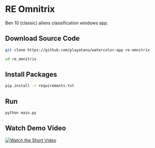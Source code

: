 # RE Omnitrix
Ben 10 (classic) aliens classification windows app.

## Download Source Code
```bash
git clone https://github.com/playatanu/watercolor-app re-omnitrix

cd re_omnitrix
```
## Install Packages
```bash
pip install -r requirements.txt
```
## Run
```python
python main.py
```
## Watch Demo Video
[![Watch the Short Video](https://img.youtube.com/vi/P4BTx_M-Vx4/0.jpg)](https://www.youtube.com/watch?v=P4BTx_M-Vx4)
